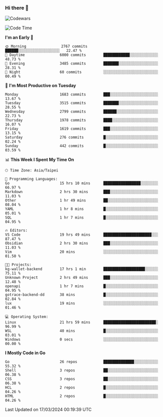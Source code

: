 ### Hi there 👋

![Codewars](https://www.codewars.com/users/omegaatt36/badges/small)

<!--START_SECTION:waka-->
![Code Time](http://img.shields.io/badge/Code%20Time-2%2C246%20hrs%2029%20mins-blue)

**I'm an Early 🐤** 

```text
🌞 Morning                2767 commits        ██████░░░░░░░░░░░░░░░░░░░   22.47 % 
🌆 Daytime                6000 commits        ████████████░░░░░░░░░░░░░   48.73 % 
🌃 Evening                3485 commits        ███████░░░░░░░░░░░░░░░░░░   28.31 % 
🌙 Night                  60 commits          ░░░░░░░░░░░░░░░░░░░░░░░░░   00.49 % 
```
📅 **I'm Most Productive on Tuesday** 

```text
Monday                   1683 commits        ███░░░░░░░░░░░░░░░░░░░░░░   13.67 % 
Tuesday                  3515 commits        ███████░░░░░░░░░░░░░░░░░░   28.55 % 
Wednesday                2799 commits        ██████░░░░░░░░░░░░░░░░░░░   22.73 % 
Thursday                 1978 commits        ████░░░░░░░░░░░░░░░░░░░░░   16.07 % 
Friday                   1619 commits        ███░░░░░░░░░░░░░░░░░░░░░░   13.15 % 
Saturday                 276 commits         █░░░░░░░░░░░░░░░░░░░░░░░░   02.24 % 
Sunday                   442 commits         █░░░░░░░░░░░░░░░░░░░░░░░░   03.59 % 
```


📊 **This Week I Spent My Time On** 

```text
🕑︎ Time Zone: Asia/Taipei

💬 Programming Languages: 
Go                       15 hrs 10 mins      █████████████████░░░░░░░░   66.97 % 
Markdown                 2 hrs 30 mins       ███░░░░░░░░░░░░░░░░░░░░░░   11.03 % 
Other                    1 hr 49 mins        ██░░░░░░░░░░░░░░░░░░░░░░░   08.04 % 
YAML                     1 hr 8 mins         █░░░░░░░░░░░░░░░░░░░░░░░░   05.01 % 
SQL                      1 hr 7 mins         █░░░░░░░░░░░░░░░░░░░░░░░░   04.95 % 

🔥 Editors: 
VS Code                  19 hrs 49 mins      ██████████████████████░░░   87.47 % 
Obsidian                 2 hrs 30 mins       ███░░░░░░░░░░░░░░░░░░░░░░   11.03 % 
Vim                      20 mins             ░░░░░░░░░░░░░░░░░░░░░░░░░   01.50 % 

🐱‍💻 Projects: 
kg-wallet-backend        17 hrs 1 min        ███████████████████░░░░░░   75.11 % 
Unknown Project          2 hrs 49 mins       ███░░░░░░░░░░░░░░░░░░░░░░   12.48 % 
openapi                  1 hr 7 mins         █░░░░░░░░░░░░░░░░░░░░░░░░   04.95 % 
gotrace-backend-dd       38 mins             █░░░░░░░░░░░░░░░░░░░░░░░░   02.84 % 
lux                      19 mins             ░░░░░░░░░░░░░░░░░░░░░░░░░   01.46 % 

💻 Operating System: 
Linux                    21 hrs 59 mins      ████████████████████████░   96.99 % 
WSL                      40 mins             █░░░░░░░░░░░░░░░░░░░░░░░░   03.01 % 
Windows                  0 secs              ░░░░░░░░░░░░░░░░░░░░░░░░░   00.00 % 
```

**I Mostly Code in Go** 

```text
Go                       26 repos            ██████████████░░░░░░░░░░░   55.32 % 
Shell                    3 repos             ██░░░░░░░░░░░░░░░░░░░░░░░   06.38 % 
CSS                      3 repos             ██░░░░░░░░░░░░░░░░░░░░░░░   06.38 % 
HCL                      2 repos             █░░░░░░░░░░░░░░░░░░░░░░░░   04.26 % 
HTML                     2 repos             █░░░░░░░░░░░░░░░░░░░░░░░░   04.26 % 
```




 Last Updated on 17/03/2024 00:19:39 UTC
<!--END_SECTION:waka-->

<!--
**omegaatt36/omegaatt36** is a ✨ _special_ ✨ repository because its `README.md` (this file) appears on your GitHub profile.

Here are some ideas to get you started:

- 🔭 I’m currently working on ...
- 🌱 I’m currently learning ...
- 👯 I’m looking to collaborate on ...
- 🤔 I’m looking for help with ...
- 💬 Ask me about ...
- 📫 How to reach me: ...
- 😄 Pronouns: ...
- ⚡ Fun fact: ...
-->

